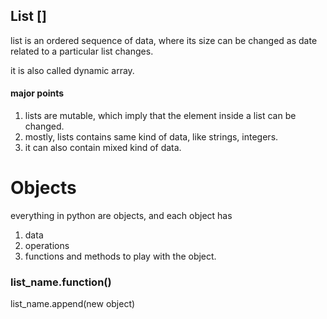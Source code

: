## List []
list is an ordered sequence of data, where its size can be changed as date related to a particular list changes.

it is also called dynamic array.

#### major points
1. lists are mutable, which imply that the element inside a list can be changed.
2. mostly, lists contains same kind of data, like strings, integers.
3. it can also contain mixed kind of data.

# Objects

everything in python are objects, and each object has
1. data
2. operations 
3. functions and methods
to play with the object.

### list_name.function()


list_name.append(new object)